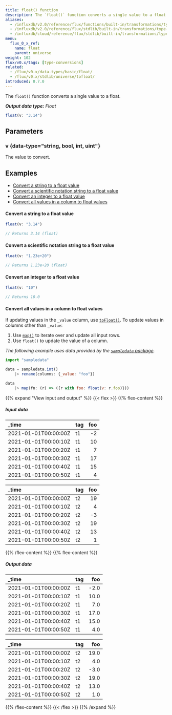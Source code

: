 ```yaml
---
title: float() function
description: The `float()` function converts a single value to a float.
aliases:
  - /influxdb/v2.0/reference/flux/functions/built-in/transformations/type-conversions/float/
  - /influxdb/v2.0/reference/flux/stdlib/built-in/transformations/type-conversions/float/
  - /influxdb/cloud/reference/flux/stdlib/built-in/transformations/type-conversions/float/
menu:
  flux_0_x_ref:
    name: float
    parent: universe
weight: 102
flux/v0.x/tags: [type-conversions]
related:
  - /flux/v0.x/data-types/basic/float/
  - /flux/v0.x/stdlib/universe/tofloat/
introduced: 0.7.0
---
```


The `float()` function converts a single value to a float.

_**Output data type:** Float_

```js
float(v: "3.14")
```

## Parameters

### v {data-type="string, bool, int, uint"}
The value to convert.

## Examples

- [Convert a string to a float value](#convert-a-string-to-a-float-value)
- [Convert a scientific notation string to a float value](#convert-a-scientific-notation-string-to-a-float-value)
- [Convert an integer to a float value](#convert-an-integer-to-a-float-value)
- [Convert all values in a column to float values](#convert-all-values-in-a-column-to-float-values)

#### Convert a string to a float value
```js
float(v: "3.14")

// Returns 3.14 (float)
```

#### Convert a scientific notation string to a float value
```js
float(v: "1.23e+20")

// Returns 1.23e+20 (float)
```

#### Convert an integer to a float value
```js
float(v: "10")

// Returns 10.0
```

#### Convert all values in a column to float values
If updating values in the `_value` column, use [`toFloat()`](/flux/v0.x/stdlib/universe/tofloat/).
To update values in columns other than `_value`:

1. Use [`map()`](/flux/v0.x/stdlib/universe/map/) to iterate over and update all input rows.
2. Use `float()` to update the value of a column.

_The following example uses data provided by the [`sampledata` package](/flux/v0.x/stdlib/sampledata/)._

```js
import "sampledata"

data = sampledata.int()
    |> rename(columns: {_value: "foo"})

data
    |> map(fn: (r) => ({r with foo: float(v: r.foo)}))
```

{{% expand "View input and output" %}}
{{< flex >}}
{{% flex-content %}}
##### Input data
| _time                | tag | foo |
| :------------------- | :-- | --: |
| 2021-01-01T00:00:00Z | t1  |  -2 |
| 2021-01-01T00:00:10Z | t1  |  10 |
| 2021-01-01T00:00:20Z | t1  |   7 |
| 2021-01-01T00:00:30Z | t1  |  17 |
| 2021-01-01T00:00:40Z | t1  |  15 |
| 2021-01-01T00:00:50Z | t1  |   4 |

| _time                | tag | foo |
| :------------------- | :-- | --: |
| 2021-01-01T00:00:00Z | t2  |  19 |
| 2021-01-01T00:00:10Z | t2  |   4 |
| 2021-01-01T00:00:20Z | t2  |  -3 |
| 2021-01-01T00:00:30Z | t2  |  19 |
| 2021-01-01T00:00:40Z | t2  |  13 |
| 2021-01-01T00:00:50Z | t2  |   1 |
{{% /flex-content %}}
{{% flex-content %}}
##### Output data
| _time                | tag |  foo |
| :------------------- | :-- | ---: |
| 2021-01-01T00:00:00Z | t1  | -2.0 |
| 2021-01-01T00:00:10Z | t1  | 10.0 |
| 2021-01-01T00:00:20Z | t1  |  7.0 |
| 2021-01-01T00:00:30Z | t1  | 17.0 |
| 2021-01-01T00:00:40Z | t1  | 15.0 |
| 2021-01-01T00:00:50Z | t1  |  4.0 |

| _time                | tag |  foo |
| :------------------- | :-- | ---: |
| 2021-01-01T00:00:00Z | t2  | 19.0 |
| 2021-01-01T00:00:10Z | t2  |  4.0 |
| 2021-01-01T00:00:20Z | t2  | -3.0 |
| 2021-01-01T00:00:30Z | t2  | 19.0 |
| 2021-01-01T00:00:40Z | t2  | 13.0 |
| 2021-01-01T00:00:50Z | t2  |  1.0 |
{{% /flex-content %}}
{{< /flex >}}
{{% /expand %}}